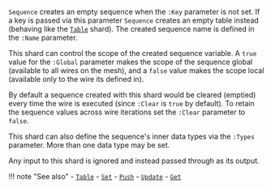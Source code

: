 `Sequence` creates an empty sequence when the `:Key` parameter is not set. If a key is passed via this parameter `Sequence` creates an empty table instead (behaving like the [`Table`](../Table) shard). The created sequence name is defined in the `:Name` parameter.

This shard can control the scope of the created sequence variable. A `true` value for the `:Global` parameter makes the scope of the sequence global (available to all wires on the mesh), and a `false` value makes the scope local (available only to the wire its defined in).

By default a sequence created with this shard would be cleared (emptied) every time the wire is executed (since `:Clear` is `true` by default). To retain the sequence values across wire iterations set the `:Clear` parameter to `false`.

This shard can also define the sequence's inner data types via the `:Types` parameter. More than one data type may be set.

Any input to this shard is ignored and instead passed through as its output.

!!! note "See also"
    - [`Table`](../Table)
    - [`Set`](../Set)
    - [`Push`](../Push)
    - [`Update`](../Update)
    - [`Get`](../Get)

